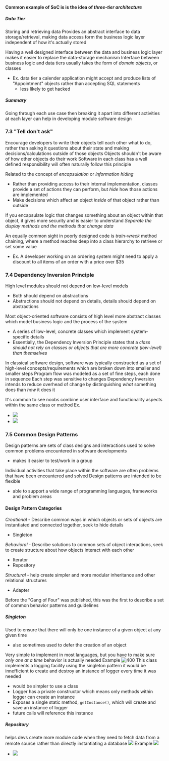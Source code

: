 #### Common example of SoC is is the idea of *three-tier architecture*
##### Data Tier
Storing and retrieving data
Provides an abstract interface to data storage/retrieval, making data access form the business logic layer independent of how it's actually stored

Having a well designed interface between the data and business logic layer makes it easier to replace the data-storage mechanism
Interface between business logic and data tiers usually takes the form of *domain objects*, or classes
- Ex. data tier a calender application might accept and produce lists of "Appointment" objects rather than accepting SQL statements
	- less likely to get hacked
##### Summary
Going through each use case then breaking it apart into different activities at each layer can help in developing module software design
### 7.3 "Tell don't ask"
Encourage developers to write their objects tell each other what to do, rather than asking it questions about their state and making decisions/calculations outside of those objects
Objects shouldn't be aware of how other objects do their work
Software in each class has a well defined responsibility will often naturally follow this principle

Related to the concept of *encapsulation* or *information hiding*
- Rather than  providing access to their internal implementation, classes provide a set of actions they can perform, but *hide* how those actions are implemented
- Make decisions which affect an object *inside* of that object rather than outside

If you encapsulate logic that changes something about an object within that object, it gives more security and is easier to understand
*Separate the display methods and the methods that change data*

An equally common sight in poorly designed code is *train-wreck* method chaining, where a method reaches deep into a class hierarchy to retrieve or set some value
- Ex.  A developer working on an ordering system might need to apply a discount to all items of an order with a price over $35
### 7.4 Dependency Inversion Principle
High level modules should not depend on low-level models
- Both should depend on abstractions
- Abstractions should not depend on details, details should depend on abstractions

Most object-oriented software consists of high level more abstract classes which model business logic and the process of the system
- A series of low-level, concrete classes which implement system-specific details
- Essentially, the Dependency Inversion Principle states that a *class should not rely on classes or objects that are more concrete (low-level) than themselves*

In classical software design, software was typically constructed as a set of high-level concepts/requirements which are broken down into smaller and smaller steps
Program flow was modeled as a set of fine steps, each done in sequence
Each step was sensitive to changes
Dependency Inversion intends to reduce overhead of change by distinguishing *what* something does than *how* it does it

It's common to see noobs combine user interface and functionality aspects within the same class or method
Ex.
- ![](Pasted%20image%2020240315103042.png)
- ![](Pasted%20image%2020240315103236.png)
### 7.5 Common Design Patterns
Design patterns are sets of class designs and interactions used to solve common problems encountered in software developments
- makes it easier to test/work in a group

Individual activities that take place within the software are often problems that have been encountered and solved
Design patterns are intended to be flexible
- able to support a wide range of programming languages, frameworks and problem areas
#### Design Pattern Categories
*Creational* - Describe common ways in which objects or sets of objects are instantiated and connected together, seek to hide details
- Singleton

*Behavioral* - Describe solutions to common sets of object interactions, seek to create structure about how objects interact with each other
- Iterator
- Repository

*Structural* - help create simpler and more modular inheritance and other relational structures
- Adapter

Before the "Gang of Four" was published, this was the first to describe a set of common behavior patterns and guidelines
##### Singleton
Used to ensure that there will only be one instance of a given object at any given time
- also sometimes used to defer the creation of an object

Very simple to implement in most languages, but you have to make sure *only one at a time* behavior is actually needed
Example
![400](Pasted%20image%2020240315104508.png)
This class implements a logging facility using the singleton pattern
it would be innefficient to create and destroy an instance of logger every time it was needed
- would be simpler to use a class
- Logger has a private constructor which means only methods within logger can create an instance
- Exposes a single static method, `getInstance()`, which will create and save an instance of logger
- future calls will reference this instance
##### Repository
helps devs create more module code when they need to fetch data from a remote source rather than directly instantiating a database
![](Pasted%20image%2020240315105008.png)
Example
![](Pasted%20image%2020240315105029.png)
- ![](Pasted%20image%2020240315105047.png)

